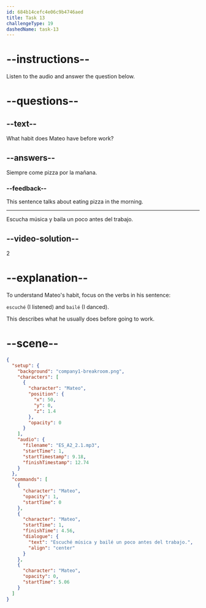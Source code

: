 ```yaml
---
id: 684b14cefc4e06c9b4746aed
title: Task 13
challengeType: 19
dashedName: task-13
---
```


<!-- (Audio) Mateo: Escuché música y bailé un poco antes del trabajo. -->

# --instructions--

Listen to the audio and answer the question below.

# --questions--

## --text--

What habit does Mateo have before work?

## --answers--

Siempre come pizza por la mañana.

### --feedback--

This sentence talks about eating pizza in the morning.

---

Escucha música y baila un poco antes del trabajo.

## --video-solution--

2

# --explanation--

To understand Mateo's habit, focus on the verbs in his sentence:

`escuché` (I listened) and `bailé` (I danced).

This describes what he usually does before going to work.

# --scene--

```json
{
  "setup": {
    "background": "company1-breakroom.png",
    "characters": [
      {
        "character": "Mateo",
        "position": {
          "x": 50,
          "y": 0,
          "z": 1.4
        },
        "opacity": 0
      }
    ],
    "audio": {
      "filename": "ES_A2_2.1.mp3",
      "startTime": 1,
      "startTimestamp": 9.18,
      "finishTimestamp": 12.74
    }
  },
  "commands": [
    {
      "character": "Mateo",
      "opacity": 1,
      "startTime": 0
    },
    {
      "character": "Mateo",
      "startTime": 1,
      "finishTime": 4.56,
      "dialogue": {
        "text": "Escuché música y bailé un poco antes del trabajo.",
        "align": "center"
      }
    },
    {
      "character": "Mateo",
      "opacity": 0,
      "startTime": 5.06
    }
  ]
}
```

